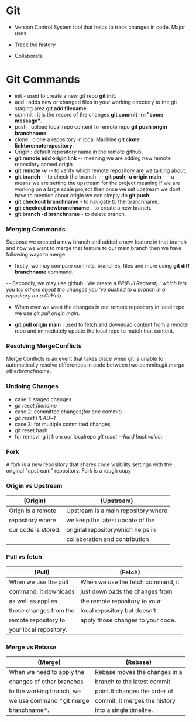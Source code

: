 # Git

- Version Control System tool that helps to track changes in code. Major uses

- Track the history
- Collaborate

# Git Commands

- init - used to create a new git repo **git init**.
- add : adds new or changed files in your working directory to the git staging area **git add filename**.
- commit : it is the record of the changes **git commit -m "some message"**.
- push : upload local repo content to remote repo **git push origin branchname**.
- clone : clone a repository in local Machine **git clone linktoremoterepository**.
- Origin : default repository name in the remote github.
- **git remote add origin link** -- meaning we are adding new remote repostiory named origin
- **git remote -v** -- to verify which remote repository are we talking about.
- **git branch** -- to check the branch.
  -- **git push -u origin main** -- -u means we are setting the upstream for the project meaning if we are working on a large scale project then once we set upstream we dont have to mention about origin we can simply do **git push**.
- **git checkout branchname** - to navigate to the branchname.
- **git checkout newbranchname** - to create a new branch.
- **git branch -d branchname** - to delete branch.

### Merging Commands

Suppose we created a new branch and added a new feature in that branch and now we want to merge that feature to our main branch then we have following ways to merge:

- firstly, we may compare commits, branches, files and more using **git diff branchname** command.

-- Secondly, we may use github . We create a _PR(Pull Request) : which lets you tell others about the changes you 've pushed to a branch in a repository on a GitHub_.

- When ever we want the changes in our remote repository in local repo we use _git pull origin main_.

- **git pull origin main** : used to fetch and download content from a remote repo and immediately update the local repo to match that content.

### Resolving MergeConflicts

Merge Conflicts is an event that takes place when git is unable to automatically resolve differences in code between two commits._git merge otherbranchname_.

### Undoing Changes

- case 1: staged changes
- _git reset filename_
- case 2: committed changes(for one commit)
- _git reset HEAD~1_
- case 3: for multiple committed changes
- git reset hash
- for removing it from our localrepo _git reset --hard hashvalue_.

### Fork

A fork is a new repository that shares code visibility settings with the original "upstream" repository.
Fork is a rough copy

### Origin vs Upstream

| (Origin)            | (Upstream)                          |
| ------------------- | ----------------------------------- |
| Orign is a remote   | Upstream is a main repository where |
| repository where    | we keep the latest update of the    |
| our code is stored. | original repositorywhich helps in   |
|                     | collaboration and contribution      |

### Pull vs fetch

| (Pull)                 | (Fetch)                           |
| ---------------------- | --------------------------------- |
| When we use the pull   | When we use the fetch command, it |
| command, it downloads  | just downloads the changes from   |
| as well as applies     | the remote repository to your     |
| those changes from the | local repository but doesn't      |
| remote repository to   | apply those changes to your code. |
| your local repository. |                                   |

### Merge vs Rebase

| (Merge)                    | (Rebase)                      |
| -------------------------- | ----------------------------- |
| When we need to apply the  | Rebase moves the changes in a |
| changes of other branches  | branch to the latest commit   |
| to the working branch, we  | point.It changes the order of |
| we use command \*git merge | commit. It merges the history |
| branchname\*.              | into a single timeline.       |
